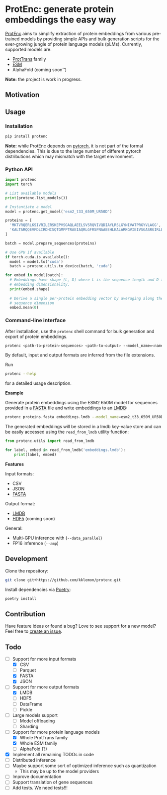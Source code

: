 ProtEnc: generate protein embeddings the easy way
=======

[ProtEnc](https://github.com/kklemon/ProtEnc) aims to simplify extraction of protein embeddings from various pre-trained models by providing simple APIs and bulk generation scripts for the ever-growing jungle of protein language models (pLMs). Currently, supported models are:

* [ProtTrans](https://github.com/agemagician/ProtTrans) family
* [ESM](https://github.com/facebookresearch/esm)
* AlphaFold (coming soon™)

**Note:** the project is work in progress.

Motivation
----------



Usage
-----

### Installation

```bash
pip install protenc
```

**Note:** while ProtEnc depends on [pytorch](https://pytorch.org/), it is not part of the formal dependencies. 
This is due to the large number of different pytorch distributions which may mismatch with the target environment.

### Python API

```python
import protenc
import torch

# List available models
print(protenc.list_models())

# Instantiate a model
model = protenc.get_model('esm2_t33_650M_UR50D')

proteins = [
  'MKTVRQERLKSIVRILERSKEPVSGAQLAEELSVSRQVIVQDIAYLRSLGYNIVATPRGYVLAGG',
  'KALTARQQEVFDLIRDHISQTGMPPTRAEIAQRLGFRSPNAAEEHLKALARKGVIEIVSGASRGIRLLQEE'
]

batch = model.prepare_sequences(proteins)

# Use GPU if available
if torch.cuda.is_available():
  model = model.to('cuda')
  batch = protenc.utils.to_device(batch, 'cuda')

for embed in model(batch):
  # Embeddings have shape [L, D] where L is the sequence length and D the 
  # embedding dimensionality.
  print(embed.shape)
  
  # Derive a single per-protein embedding vector by averaging along the 
  # sequence dimension
  embed.mean(0)
```

### Command-line interface

After installation, use the `protenc` shell command for bulk generation and export of protein embeddings.

```bash
protenc <path-to-protein-sequences> <path-to-output> --model_name=<name-of-model>
```

By default, input and output formats are inferred from the file extensions.

Run

```bash
protenc --help
```

for a detailed usage description.

**Example**

Generate protein embeddings using the ESM2 650M model for sequences provided in a [FASTA](https://en.wikipedia.org/wiki/FASTA_format) file and write embeddings to an [LMDB](https://en.wikipedia.org/wiki/Lightning_Memory-Mapped_Database):

```bash
protenc proteins.fasta embeddings.lmdb --model_name=esm2_t33_650M_UR50D
```

The generated embeddings will be stored in a lmdb key-value store and can be easily accessed using the `read_from_lmdb` utility function:

```python
from protenc.utils import read_from_lmdb

for label, embed in read_from_lmdb('embeddings.lmdb'):
    print(label, embed)
```

**Features**

Input formats:
* CSV
* JSON
* [FASTA](https://en.wikipedia.org/wiki/FASTA_format)

Output format:
* [LMDB](https://en.wikipedia.org/wiki/Lightning_Memory-Mapped_Database)
* [HDF5](https://en.wikipedia.org/wiki/Hierarchical_Data_Format) (coming soon)

General:
* Multi-GPU inference with (`--data_parallel`)
* FP16 inference (`--amp`)

Development
-----------

Clone the repository:

```bash
git clone git+https://github.com/kklemon/protenc.git
```

Install dependencies via [Poetry](https://python-poetry.org/):

```bash
poetry install
```

Contribution
------------

Have feature ideas or found a bug? Love to see support for a new model? Feel free to [create an issue](https://github.com/kklemon/ProtEnc/issues/new).

Todo
----

- [ ] Support for more input formats
  - [X] CSV
  - [ ] Parquet
  - [X] FASTA
  - [X] JSON
- [ ] Support for more output formats
  - [X] LMDB
  - [ ] HDF5
  - [ ] DataFrame
  - [ ] Pickle
- [ ] Large models support
  - [ ] Model offloading
  - [ ] Sharding
- [ ] Support for more protein language models
  - [X] Whole ProtTrans family
  - [X] Whole ESM family
  - [ ] AlphaFold (?)
- [X] Implement all remaining TODOs in code
- [ ] Distributed inference
- [ ] Maybe support some sort of optimized inference such as quantization
  - This may be up to the model providers
- [ ] Improve documentation
- [ ] Support translation of gene sequences
- [ ] Add tests. We need tests!!!